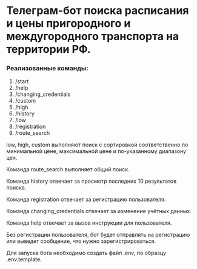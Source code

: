 # Телеграм-бот поиска расписания и цены пригородного и междугородного транспорта на территории РФ.

### Реализованные команды:
1) /start
2) /help
3) /changing_credentials
4) /custom
5) /high
6) /history
7) /low
8) /registration
9) /route_search

low, high, custom выполняют поиск с сортировкой соответственно по минимальной цене, максимальной цене и по-указанному диапазону цен.

Команда route_search выполняет общий поиск.

Команда history отвечает за просмотр последних 10 результатов поиска.

Команда registration отвечает за регистрацию пользователя.

Команда changing_credentials отвечает за изменение учётных данных.

Команда help отвечает за вызов инструкции для пользователя.

Без регистрации пользователя, бот будет отправлять на регистрацию или выведет сообщение, что нужно зарегистрироваться.

Для запуска бота необходимо создать файл .env, по образцу .env.template.